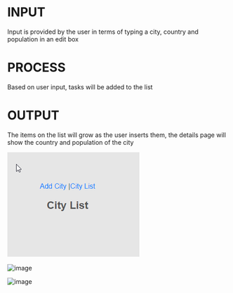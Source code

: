 # INPUT
  Input is provided by the user in terms of typing a city, country and population in an edit box
# PROCESS
  Based on user input, tasks will be added to the list

# OUTPUT
  The items on the list will grow as the user inserts them, the details page will show the country and population of the city
  
![image](../screen1.png)


![image](screen2.png)


![image](screen3.png)
